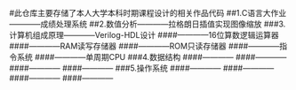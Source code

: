 #此仓库主要存储了本人大学本科时期课程设计的相关作品代码
##1.C语言大作业————成绩处理系统
##2.数值分析————拉格朗日插值实现图像缩放
###3.计算机组成原理————Verilog-HDL设计
####————16位算数逻辑运算器
####————RAM读写存储器
####————ROM只读存储器
####————指令系统
####————单周期CPU
###4.数据结构
####————
####————
####————
####————
###5.操作系统
####————
####————
####————
####————
